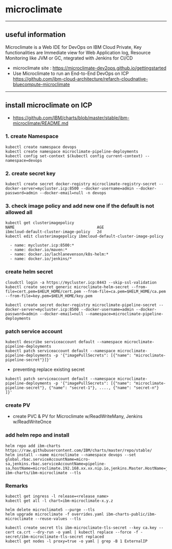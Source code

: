 # microclimate
----------------
## useful information
Microclimate is a Web IDE for DevOps on IBM Cloud Private, Key functionalities are Immediate view for Web Application log, Resource Monitoring like JVM or GC, ntegrated with Jenkins for CI/CD

- microclimate site : https://microclimate-dev2ops.github.io/gettingstarted
- Use Microclimate to run an End-to-End DevOps on ICP	https://github.com/ibm-cloud-architecture/refarch-cloudnative-bluecompute-microclimate
----------------

## install microclimate on ICP
- https://github.com/IBM/charts/blob/master/stable/ibm-microclimate/README.md

### 1. create Namespace
~~~
kubectl create namespace devops
kubectl create namespace microclimate-pipeline-deployments
kubectl config set-context $(kubectl config current-context) --namespace=devops
~~~

### 2. create secret key  
~~~
kubectl create secret docker-registry microclimate-registry-secret --docker-server=mycluster.icp:8500 --docker-username=admin --docker-password=admin --docker-email=null -n devops
~~~

### 3. check image policy and add new one if the default is not allowed all
~~~
kubectl get clusterimagepolicy
NAME                                    AGE
ibmcloud-default-cluster-image-policy   2d
kubectl edit clusterimagepolicy ibmcloud-default-cluster-image-policy
~~~

~~~
  - name: mycluster.icp:8500:*
  - name: docker.io/maven:*
  - name: docker.io/lachlanevenson/k8s-helm:*
  - name: docker.io/jenkins/*
~~~

### create helm secret
~~~
cloudctl login -a https://mycluster.icp:8443 --skip-ssl-validation
kubectl create secret generic microclimate-helm-secret --from-file=cert.pem=$HELM_HOME/cert.pem --from-file=ca.pem=$HELM_HOME/ca.pem --from-file=key.pem=$HELM_HOME/key.pem
~~~

~~~
kubectl create secret docker-registry microclimate-pipeline-secret --docker-server=mycluster.icp:8500 --docker-username=admin --docker-password=admin --docker-email=null --namespace=microclimate-pipeline-deployments
~~~

### patch service account
~~~
kubectl describe serviceaccount default --namespace microclimate-pipeline-deployments
kubectl patch serviceaccount default --namespace microclimate-pipeline-deployments -p '{"imagePullSecrets": [{"name": "microclimate-pipeline-secret"}]}'
~~~
- preventing replace existing secret
~~~
kubectl patch serviceaccount default --namespace microclimate-pipeline-deployments -p '{"imagePullSecrets": [{"name": "microclimate-pipeline-secret"}, {"name": "secret-1"}, ...., {"name": "secret-n"} ]}'
~~~

### create PV
- create PVC & PV for Microclimate w/ReadWriteMany, Jenkins w/ReadWriteOnce

### add helm repo and install
~~~
helm repo add ibm-charts https://raw.githubusercontent.com/IBM/charts/master/repo/stable/
helm install --name microclimate --namespace devops --set global.rbac.serviceAccountName=micro-sa,jenkins.rbac.serviceAccountName=pipeline-sa,hostName=microclimate.192.168.xx.xx.nip.io,jenkins.Master.HostName=jenkins.192.168.xx.xx.nip.io,persistence.useDynamicProvisioning=false ibm-charts/ibm-microclimate --tls
~~~

### Remarks
~~~
kubectl get ingress -l release=<release_name>
kubectl get all -l chart=ibm-microclimate-x.y.z

helm delete microclimate5 --purge --tls
helm upgrade microclimate -f overrides.yaml ibm-charts-public/ibm-microclimate --reuse-values --tls

kubectl create secret tls ibm-microclimate-tls-secret --key ca.key --cert ca.crt --dry-run -o yaml | kubectl replace --force -f - secret/ibm-microclimate-tls-secret replaced
kubectl get nodes -l proxy=true -o yaml | grep -B 1 ExternalIP
~~~
